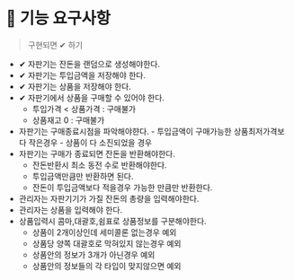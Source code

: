 # 🚀 기능 요구사항

> 구현되면 ✔︎ 하기
- ✔︎ 자판기는 잔돈을 랜덤으로 생성해야한다.
- ✔ 자판기는 투입금액을 저장해야 한다.
- ✔ 자판기는 상품을 저장해야 한다.
- ✔ 자판기에서 상품을 구매할 수 있어야 한다.
    - 투입가격 < 상품가격 : 구매불가
    - 상품재고 0 : 구매불가
- 자판기는 구매종료시점을 파악해야햔다.
      - 투입금액이 구매가능한 상품최저가격보다 작은경우
      - 상품이 다 소진되었을 경우
- 자판기는 구매가 종료되면 잔돈을 반환해야한다.
    - 잔돈반환시 최소 동전 수로 반환해야한다.
    - 투입금액만큼만 반환하면 된다.
    - 잔돈이 투입금액보다 적을경우 가능한 만큼만 반환한다.
- 관리자는 자판기기가 가질 잔돈의 총량을 입력해야한다.
- 관리자는 상품을 입력해야 한다.
- 상품입력시 콤마,대괄호,쉼표로 상품정보를 구분해야한다.
    - 상품이 2개이상인데 세미콜론 없는경우 예외
    - 상품당 양쪽 대괄호로 막혀있지 않는경우 예외
    - 상품안의 정보가 3개가 아닌경우 예외
    - 상품안의 정보들의 각 타입이 맞지않으면 예외

